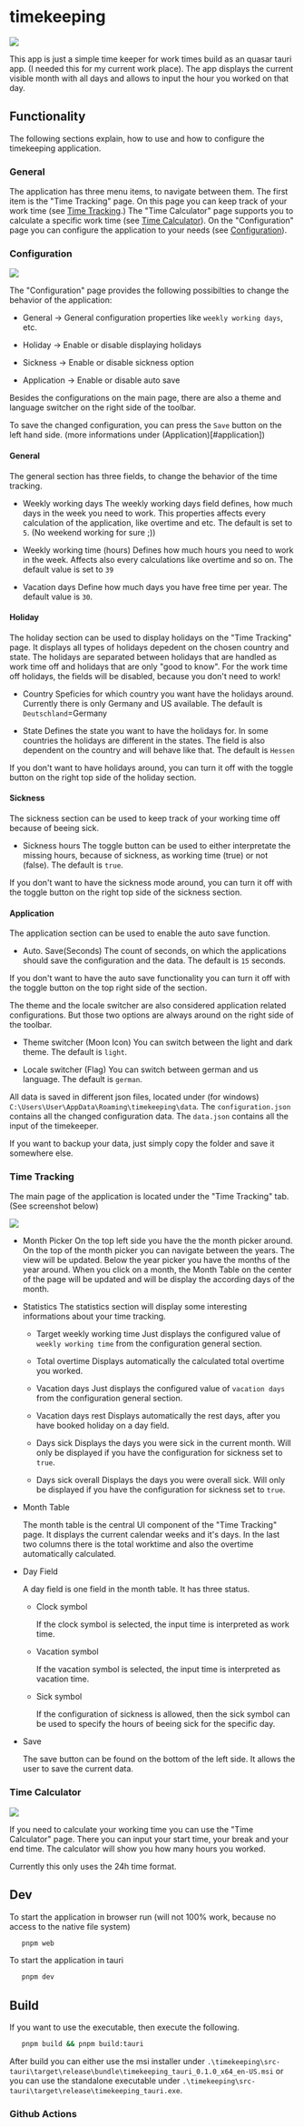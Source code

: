 # timekeeping

![](./doc/screen.png)

This app is just a simple time keeper for work times build as an quasar tauri app. (I needed this for my current work place). The app displays the current visible month with all days and allows to input the hour you worked on that day.

## Functionality

The following sections explain, how to use and how to configure the timekeeping application.

### General

The application has three menu items, to navigate between them. The first item is the "Time Tracking" page. On this page you can keep track of your work time (see [Time Tracking](#time-tracking).) The "Time Calculator" page supports you to calculate a specific work time (see [Time Calculator](#time-calculator)). On the "Configuration" page you can configure the application to your needs (see [Configuration](#configuration)).

### Configuration

![](./doc/configuration.PNG)

The "Configuration" page provides the following possibilties to change the behavior of the application:

* General -> General configuration properties like `weekly working days`, etc.

* Holiday -> Enable or disable displaying holidays

* Sickness -> Enable or disable sickness option

* Application -> Enable or disable auto save

Besides the configurations on the main page, there are also a theme and language switcher on the right side of the toolbar.

To save the changed configuration, you can press the `Save` button on the left hand side. (more informations under (Application)[#application])

#### General

The general section has three fields, to change the behavior of the time tracking.

* Weekly working days
  The weekly working days field defines, how much days in the week you need to work. This properties affects every calculation of the application, like overtime and etc.
  The default is set to `5`. (No weekend working for sure ;))

* Weekly working time (hours)
  Defines how much hours you need to work in the week. Affects also every calculations like overtime and so on. The default value is set to `39`

* Vacation days
  Define how much days you have free time per year. The default value is `30`.

#### Holiday

The holiday section can be used to display holidays on the "Time Tracking" page. It displays all types of holidays depedent on the chosen country and state. The holidays are separated between holidays that are handled as work time off and holidays that are only "good to know". For the work time off holidays, the fields will be disabled, because you don't need to work!

* Country
  Speficies for which country you want have the holidays around. Currently there is only Germany and US available. The default is `Deutschland`=Germany

* State
  Defines the state you want to have the holidays for. In some countries the holidays are different in the states. The field is also dependent on the country and will behave like that. The default is `Hessen`

If you don't want to have holidays around, you can turn it off with the toggle button on the right top side of the holiday section.

#### Sickness

The sickness section can be used to keep track of your working time off because of beeing sick. 

* Sickness hours
  The toggle button can be used to either interpretate the missing hours, because of sickness, as working time (true) or not (false). The default is `true`.

If you don't want to have the sickness mode around, you can turn it off with the toggle button on the right top side of the sickness section.

#### Application

The application section can be used to enable the auto save function.

* Auto. Save(Seconds)
  The count of seconds, on which the applications should save the configuration and the data. The default is `15` seconds.

If you don't want to have the auto save functionality you can turn it off with the toggle button on the top right side of the section.

The theme and the locale switcher are also considered application related configurations. But those two options are always around on the right side of the toolbar.

* Theme switcher (Moon Icon)
  You can switch between the light and dark theme. The default is `light`.

* Locale switcher (Flag)
  You can switch between german and us language. The default is `german`. 

All data is saved in different json files, located under (for windows) `C:\Users\User\AppData\Roaming\timekeeping\data`.
The `configuration.json` contains all the changed configuration data. The `data.json` contains all the input of the timekeeper.

If you want to backup your data, just simply copy the folder and save it somewhere else.

### Time Tracking

The main page of the application is located under the "Time Tracking" tab. (See screenshot below)

![](./doc/screen.png)

* Month Picker
  On the top left side you have the the month picker around. On the top of the month picker you can navigate between the years. The view will be updated. Below the year picker you have the months of the year around. When you click on a month, the Month Table on the center of the page will be updated and will be display the according days of the month.

* Statistics
  The statistics section will display some interesting informations about your time tracking.
  
  - Target weekly working time
    Just displays the configured value of `weekly working time` from the configuration general section.
  
  - Total overtime
    Displays automatically the calculated total overtime you worked.
  
  - Vacation days
    Just displays the configured value of `vacation days` from the configuration general section.
  
  - Vacation days rest
    Displays automatically the rest days, after you have booked holiday on a day field.
  
  - Days sick
    Displays the days you were sick in the current month. Will only be displayed if you have the configuration for sickness set to `true`.
  
  - Days sick overall
    Displays the days you were overall sick. Will only be displayed if you have the configuration for sickness set to `true`.

* Month Table
  
  The month table is the central UI component of the "Time Tracking" page. It displays the current calendar weeks and it's days. In the last two columns there is the total worktime and also the overtime automatically calculated.

* Day Field
  
  A day field is one field in the month table. It has three status.
  
  * Clock symbol
    
    If the clock symbol is selected, the input time is interpreted as work time.
  
  * Vacation symbol
    
    If the vacation symbol is selected, the input time is interpreted as vacation time.
  
  * Sick symbol
    
    If the configuration of sickness is allowed, then the sick symbol can be used to specify the hours of beeing sick for the specific day.

* Save
  
  The save button can be found on the bottom of the left side. It allows the user to save the current data.

### Time Calculator

![](./doc/time_calculator.PNG)

If you need to calculate your working time you can use the "Time Calculator" page. There you can input your start time, your break and your end time. The calculator will show you how many hours you worked.

Currently this only uses the 24h time format.

## Dev

To start the application in browser run (will not 100% work, because no access to the native file system)

```bash
   pnpm web
```

To start the application in tauri

```bash
   pnpm dev
```

## Build

If you want to use the executable, then execute the following.

```bash
   pnpm build && pnpm build:tauri
```

After build you can either use the msi installer under `.\timekeeping\src-tauri\target\release\bundle\timekeeping_tauri_0.1.0_x64_en-US.msi` or you can use the standalone executable under `.\timekeeping\src-tauri\target\release\timekeeping_tauri.exe`.

### Github Actions
